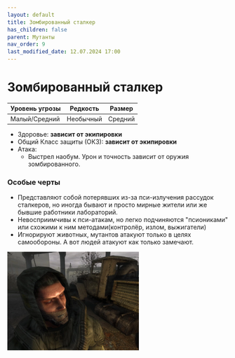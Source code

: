 ```yaml
---
layout: default
title: Зомбированный сталкер
has_children: false
parent: Мутанты
nav_order: 9
last_modified_date: 12.07.2024 17:00
---
```


# Зомбированный сталкер

| Уровень угрозы | Редкость  | Размер  |
|----------------|-----------|---------|
| Малый/Средний  | Необычный | Средний |

- Здоровье: **зависит от экипировки**
- Общий Класс защиты (ОКЗ): **зависит от экипировки**
- Атака:
    - Выстрел наобум. Урон и точность зависит от оружия зомбированного.

### Особые черты

- Представляют собой потерявших из-за пси-излучения рассудок сталкеров, но иногда бывают и просто мирные жители или же
  бывшие работники лабораторий.
- Невосприимчивы к пси-атакам, но легко подчиняются "псиониками" или схожими к ним методами(контролёр, излом,
  выжигатели)
- Игнорируют животных, мутантов атакуют только в целях самообороны. А вот людей атакуют как только замечают.

<img src="https://github.com/ivatar39/stalker-ttrpg/blob/main/assets/images/monsters/ZombiStalker.webp?raw=true" alt="ZombiStalker" width="300"/>